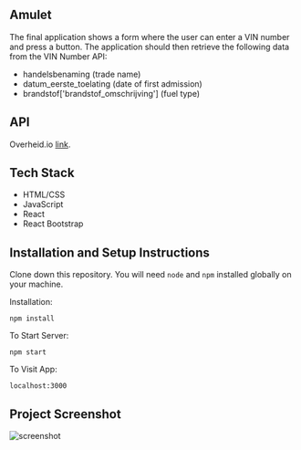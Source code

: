 ## Amulet 

The final application shows a form where the user can enter a VIN number and press a button. 
The application should then retrieve the following data from the VIN Number API:

<ul>
		<li>handelsbenaming (trade name)</li>
		<li>datum_eerste_toelating (date of first admission)</li>
		<li>brandstof['brandstof_omschrijving'] (fuel type)</li>
</ul>


## API

Overheid.io [link](https://overheid.io/documentatie/voertuiggegevens).

## Tech Stack

<ul>
		<li>HTML/CSS</li>
		<li>JavaScript</li>
		<li>React</li>
        <li>React Bootstrap</li>
</ul>


## Installation and Setup Instructions

Clone down this repository. You will need `node` and `npm` installed globally on your machine.  

Installation:

`npm install`  

To Start Server:

`npm start`  

To Visit App:

`localhost:3000`

## Project Screenshot

![screenshot]()

